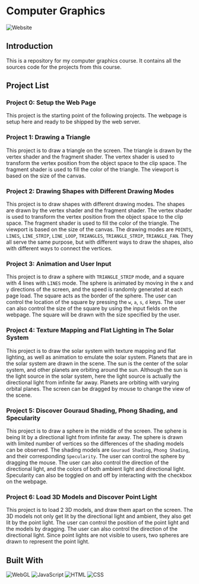 # Computer Graphics

![Website](https://img.shields.io/website?url=https://computer-graphics.xchen.org/)

## Introduction

This is a repository for my computer graphics course. It contains all the sources code for the projects from this course.

## Project List

### Project 0: Setup the Web Page

This project is the starting point of the following projects. The webpage is setup here and ready to be shipped by the web server.

### Project 1: Drawing a Triangle

This project is to draw a triangle on the screen. The triangle is drawn by the vertex shader and the fragment shader. The vertex shader is used to transform the vertex position from the object space to the clip space. The fragment shader is used to fill the color of the triangle. The viewport is based on the size of the canvas.

### Project 2: Drawing Shapes with Different Drawing Modes

This project is to draw shapes with different drawing modes. The shapes are drawn by the vertex shader and the fragment shader. The vertex shader is used to transform the vertex position from the object space to the clip space. The fragment shader is used to fill the color of the triangle. The viewport is based on the size of the canvas. The drawing modes are `POINTS`, `LINES`, `LINE_STRIP`, `LINE_LOOP`, `TRIANGLES`, `TRIANGLE_STRIP`, `TRIANGLE_FAN`. They all serve the same purpose, but with different ways to draw the shapes, also with different ways to connect the vertices.

### Project 3: Animation and User Input

This project is to draw a sphere with `TRIANGLE_STRIP` mode, and a square with 4 lines with `LINES` mode. The sphere is animated by moving in the x and y directions of the screen, and the speed is randomly generated at each page load. The square acts as the border of the sphere. The user can control the location of the square by pressing the `w`, `a`, `s`, `d` keys. The user can also control the size of the square by using the input fields on the webpage. The square will be drawn with the size specified by the user.

### Project 4: Texture Mapping and Flat Lighting in The Solar System

This project is to draw the solar system with texture mapping and flat lighting, as well as animation to emulate the solar system. Planets that are in the solar system are drawn in the scene. The sun is the center of the solar system, and other planets are orbiting around the sun. Although the sun is the light source in the solar system, here the light source is actually the directional light from infinite far away. Planets are orbiting with varying orbital planes. The screen can be dragged by mouse to change the view of the scene.

### Project 5: Discover Gouraud Shading, Phong Shading, and Specularity

This project is to draw a sphere in the middle of the screen. The sphere is being lit by a directional light from infinite far away. The sphere is drawn with limited number of vertices so the differences of the shading models can be observed. The shading models are `Gouraud Shading`, `Phong Shading`, and their corresponding `Specularity`. The user can control the sphere by dragging the mouse. The user can also control the direction of the directional light, and the colors of both ambient light and directional light. Specularity can also be toggled on and off by interacting with the checkbox on the webpage.

### Project 6: Load 3D Models and Discover Point Light

This project is to load 2 3D models, and draw them apart on the screen. The 3D models not only get lit by the directional light and ambient, they also get lit by the point light. The user can control the position of the point light and the models by dragging. The user can also control the direction of the directional light. Since point lights are not visible to users, two spheres are drawn to represent the point light.

## Built With

![WebGL](https://img.shields.io/badge/WebGL-990000?style=for-the-badge&logo=webgl&logoColor=white)
![JavaScript](https://img.shields.io/badge/JavaScript-F7DF1E?style=for-the-badge&logo=javascript&logoColor=black)
![HTML](https://img.shields.io/badge/HTML-E34F26?style=for-the-badge&logo=html5&logoColor=white)
![CSS](https://img.shields.io/badge/CSS-1572B6?style=for-the-badge&logo=css3&logoColor=white)

